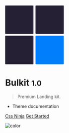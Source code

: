 <!-- _coverpage.md -->

![logo](media/icon.svg ':no-zoom')

# Bulkit <small>1.0</small>

> Premium Landing kit.

- Theme documentation

[Css Ninja](https://cssninja.io)
[Get Started](#welcome)

<!-- background color -->
![color](#f0f0f0)